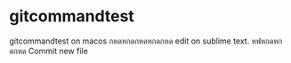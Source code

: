 # gitcommandtest
gitcommandtest on macos
กหดหกดกหดหกดกหด
edit on sublime text.
หฟหกดหกดกหด
Commit new file
